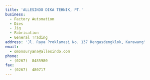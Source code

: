 ```yaml
---
title: 'ALLESINDO DIKA TEHNIK, PT.'
business:
  - Factory Automation
  - Dies
  - Jig
  - Fabrication
  - General Trading
address: 'Jl. Raya Proklamasi No. 137 Rengasdengklok, Karawang'
email:
  - omonsuryana@allesindo.com
phone:
  - (0267)  8485980
fax:
  - (0267)  480717
---
```

